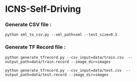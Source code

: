 ICNS-Self-Driving
=================

### Generate CSV file :
 ```python xml_to_csv.py --xml_path=xml --test_size=0.5```

### Generate TF Record file :
  ```python generate_tfrecord.py --csv_input=data/train.csv  --output_path=data/train.record --image_dir=images```

  ```python generate_tfrecord.py --csv_input=data/test.csv  --output_path=data/test.record --image_dir=images```
